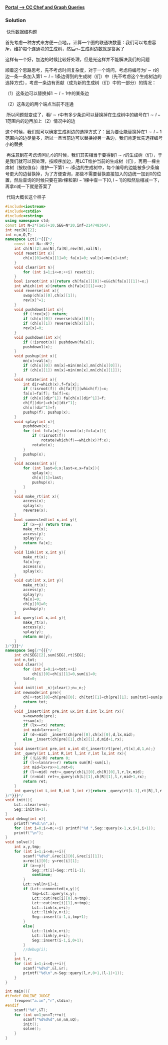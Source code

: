 [**Portal --> CC Chef and Graph Queries**](https://www.codechef.com/problems/GERALD07)

### Solution

​	快乐数据结构题

​	首先考虑一种方式来方便一点地。。计算一个图的联通块数量：我们可以考虑容斥，维护每个连通块的生成树，然后$n-$生成树边数就是答案了

​	这样有一个好，加边的时候比较好处理，但是光这样并不能解决我们的问题

​	顺着这个思路思考，先不考虑时间复杂度，对于一个询问，考虑将编号为$l\sim r$的边一条一条加入第$1\sim l-1$条边得到的生成树（们）中（先不考虑这个生成树边的选择方式），考虑一条边有贡献（成为新的生成树（们）中的一部分）的情况：

（1）这条边可以替换掉$1\sim l-1$中的某条边

（2）这条边的两个端点当前不连通

​	所以问题就变成了，看$l\sim r$中有多少条边可以替换掉在生成树中的编号在$1\sim l-1$范围内的边再加上（2）情况中的边

​	这个时候，我们就可以确定生成树边的选择方式了：因为要让能替换掉在$1\sim l-1$范围内的边尽量多，所以一旦当前边可以替换掉另一条边，我们肯定优先选择编号小的替换

​	再注意到在考虑询问$(l,r)$的时候，我们其实相当于要得到$1\sim r$的生成树（们），于是我们就可以预处理，按顺序加边，用LCT维护当前的生成树（们），再用一棵主席树（按权值存）维护一下第$1\sim i$条边的生成树中，每个编号的边能被多少条编号更大的边替换掉，为了方便查询，那些不需要替换直接加入的边统一加到$0$的位置，然后查询的时候只要在第$r$棵和第$l-1$棵中查一下$[0,l-1]$的和然后相减一下，再拿$n$减一下就是答案了



​	代码大概长这个样子

```C++
#include<iostream>
#include<cstdio>
#include<cstring>
using namespace std;
const int N=2*(1e5)+10,SEG=N*20,inf=2147483647;
int rec[N][2];
int n,m,Q,T;
namespace Lct{/*{{{*/
	const int N=::N*2;
	int ch[N][2],mn[N],fa[N],rev[N],val[N];
	void reset(int x){
		ch[x][0]=ch[x][1]=0; fa[x]=0; val[x]=mn[x]=inf;
	}
	void clear(int n){
		for (int i=1;i<=n;++i) reset(i);
	}
	bool isroot(int x){return ch[fa[x]][0]!=x&&ch[fa[x]][1]!=x;}
	int which(int x){return ch[fa[x]][1]==x;}
	void reverse(int x){
		swap(ch[x][0],ch[x][1]);
		rev[x]^=1;
	}
	void pushdown1(int x){
		if (!rev[x]) return;
		if (ch[x][0]) reverse(ch[x][0]);
		if (ch[x][1]) reverse(ch[x][1]);
		rev[x]=0;
	}
	void pushdown(int x){
		if (!isroot(x)) pushdown(fa[x]);
		pushdown1(x);
	}
	void pushup(int x){
		mn[x]=val[x];
		if (ch[x][0]) mn[x]=min(mn[x],mn[ch[x][0]]);
		if (ch[x][1]) mn[x]=min(mn[x],mn[ch[x][1]]);
	}
	void rotate(int x){
		int dir=which(x),f=fa[x];
		if (!isroot(f)) ch[fa[f]][which(f)]=x;
		fa[x]=fa[f]; fa[f]=x; 
		if (ch[x][dir^1]) fa[ch[x][dir^1]]=f;
		ch[f][dir]=ch[x][dir^1];
		ch[x][dir^1]=f;
		pushup(f); pushup(x);
	}
	void splay(int x){
		pushdown(x);
		for (int f=fa[x];!isroot(x);f=fa[x]){
			if (!isroot(f))
				rotate(which(f)==which(x)?f:x);
			rotate(x);
		}
		pushup(x);
	}
	void access(int x){
		for (int last=0;x;last=x,x=fa[x]){
			splay(x);
			ch[x][1]=last;
			pushup(x);
		}
	}
	void make_rt(int x){
		access(x);
		splay(x);
		reverse(x);
	}
	bool connected(int x,int y){
		if (x==y) return true;
		make_rt(x);
		access(y);
		splay(y);
		return fa[x];
	}
	void link(int x,int y){
		make_rt(x);
		fa[x]=y;
		access(x);
		splay(x);
	}
	void cut(int x,int y){
		make_rt(x);
		access(y);
		splay(y);
		fa[x]=0;
		ch[y][0]=0;
		pushup(y);
	}
	int query(int x,int y){
		make_rt(x);
		access(y);
		splay(y);
		return mn[y];
	}
}/*}}}*/
namespace Seg{/*{{{*/
	int ch[SEG][2],sum[SEG],rt[SEG];
	int n,tot;
	void clear(){
		for (int i=0;i<=tot;++i)
			ch[i][0]=ch[i][1]=0,sum[i]=0;
		tot=0;
	}
	void init(int _n){clear();n=_n;}
	int newnode(int pre){
		ch[++tot][0]=ch[pre][0]; ch[tot][1]=ch[pre][1]; sum[tot]=sum[pre];
		return tot;
	}
	void _insert(int pre,int &x,int d,int lx,int rx){
		x=newnode(pre);
		++sum[x];
		if (lx==rx) return;
		int mid=lx+rx>>1;
		if (d<=mid) _insert(ch[pre][0],ch[x][0],d,lx,mid);
		else _insert(ch[pre][1],ch[x][1],d,mid+1,rx);
	}
	void insert(int pre,int x,int d){_insert(rt[pre],rt[x],d,1,n);}
	int _query(int L,int R,int l,int r,int lx,int rx){
		if (!L&&!R) return 0;
		if (l<=lx&&rx<=r) return sum[R]-sum[L];
		int mid=lx+rx>>1,ret=0;
		if (l<=mid) ret+=_query(ch[L][0],ch[R][0],l,r,lx,mid);
		if (r>mid) ret+=_query(ch[L][1],ch[R][1],l,r,mid+1,rx);
		return ret;
	}
	int query(int L,int R,int l,int r){return _query(rt[L-1],rt[R],l,r,1,n);}
}/*}}}*/
void init(){
	Lct::clear(n+m);
	Seg::init(m+1);
}
void debug(int x){
	printf("#%d:\n",x);
	for (int i=0;i<=m;++i) printf("%d ",Seg::query(x-1,x,i+1,i+1));
	printf("\n");
}
void solve(){
	int x,y,tmp;
	for (int i=1;i<=m;++i){
		scanf("%d%d",&rec[i][0],&rec[i][1]);
		x=rec[i][0]; y=rec[i][1];
		if (x==y){
			Seg::rt[i]=Seg::rt[i-1];
			continue;
		}
		Lct::val[n+i]=i;
		if (Lct::connected(x,y)){
			tmp=Lct::query(x,y);
			Lct::cut(rec[i][0],n+tmp);
			Lct::cut(rec[i][1],n+tmp);
			Lct::link(x,n+i);
			Lct::link(y,n+i);
			Seg::insert(i-1,i,tmp+1);
		}
		else{
			Lct::link(x,n+i);
			Lct::link(y,n+i);
			Seg::insert(i-1,i,0+1);
		}
		//debug(i);
	}
	int l,r;
	for (int i=1;i<=Q;++i){
		scanf("%d%d",&l,&r);
		printf("%d\n",n-Seg::query(l,r,0+1,(l-1)+1));
	}
}

int main(){
#ifndef ONLINE_JUDGE
	freopen("a.in","r",stdin);
#endif
	scanf("%d",&T);
	for (int o=1;o<=T;++o){
		scanf("%d%d%d",&n,&m,&Q);
		init();
		solve();
	}
}
```

